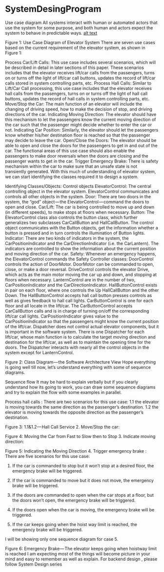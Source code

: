# SystemDesingProgram

Use case diagram
All systems interact with human or automated actors that use the system for some purpose, and both human and actors expect the system to behave in predictable ways.
[alt text](https://raw.githubusercontent.com/username/projectname/branch/path/to/img.png)

Figure 1: Use Case Diagram of Elevator System
There are seven use cases based on the current requirement of the elevator system, as shown in Figure 1:

Process Car/Lift Calls: This use case includes several scenarios, which will be described in detail in later sections of this paper. These scenarios includes that the elevator receives lift/car calls from the passengers, turns on or turns off the light of lift/car call buttons, updates the record of lift/car calls stored in system controlling parts, etc.
Process Hall Calls: Similar to Lift/Car Call processing, this use case includes that the elevator receives hall calls from the passengers, turns on or turns off the light of hall call buttons, updates the record of hall calls in system controlling parts, etc.
Move/Stop the Car: The main function of an elevator will include the changing of driving speed, how to make the decision of stop, and driving directions of the car.
Indicating Moving Direction: The elevator should have this mechanism to let the passengers know the current moving direction of the car such that the passenger might decide whether to enter the car or not.
Indicating Car Position: Similarly, the elevator should let the passengers know whether his/her destination floor is reached so that the passenger may decide to leave the car.
Open/Close the Doors: The elevator should be able to open and close the doors for the passengers to get in and out of the car. The functional areas of this use case should also enable the passengers to make door reversals when the doors are closing and the passenger wants to get in the car.
Trigger Emergency Brake: There is safety mechanism within the car to make sure that an unsafe state is not transiently generated.
With this much of understanding of elevator system, we can start identifying the classes required it to design a system.

Identifying Classes/Objects:
Control objects
ElevatorControl: The central controlling object in the elevator system. ElevatorControl communicates and controls all other objects in the system.
Door: There are two doors in the system, the “god” object — the ElevatorControl — command the doors to open and close.
Car/Lift: The car is being controlled to move up and down (in different speeds), to make stops at floors when necessary.
Button: The ElevatorControl class also controls the button class, which further generalizes two subclasses CarCallButton and HallCallButton. The control object communicates with the Button objects, get the information whether a button is pressed and in turn controls the illumination of Button lights.
Indicator: There are two kinds of indicators in the system, the CarPositionIndicator and the CarDirectionIndicator (i.e. the CarLantern). The indicators are controlled to show the information about the current position and moving direction of the car.
Safety: Whenever an emergency happens, the ElevatorControl commands the Safety
Controller classes:
DoorControl controls the action of DoorMotor. DoorMotor can be commanded to open, close, or make a door reversal.
DriveControl controls the elevator Drive, which acts as the main motor moving the car up and down, and stopping at floors when necessary.
LanternControl are in the number of two, CarPositionIndicator and the CarDirectionIndicator.
HallButtonControl exists in pair on each floor, where one controls the Up HallCallButton and the other Down. The HallButtonControl accepts hall call button presses controls as well as gives feedback to hall call lights.
CarButtonControl is one for each floor and all locate in the lift/car. The CarButtonControl accepts CarCallButton calls and is in charge of turning on/off the corresponding lift/car call lights.
CarPositionIndicator gives value to the CarPositionIndicator so that the passengers might know the current position of the lift/car.
Dispatcher does not control actual elevator components, but it is important in the software system. There is one Dispatcher for each lift/car, whose main function is to calculate the target moving direction and destination for the lift/car, as well as to maintain the opening time for the doors. The Dispatcher interacts with nearly all the control objects in the system except for LanternControl.

Figure 2: Class Diagram — the Software Architecture View
Hope everything is going well till now, let’s understand everything with some of sequence diagrams.

Sequence flow
It may be hard to explain verbally but if you clearly understand how its going to work, you can draw some sequence diagrams and try to explain the flow with some examples in parallel.

Process hall calls : There are two scenarios for this use case: 
1.1 the elevator is moving towards the same direction as the passenger’s destination.
1.2 the elevator is moving towards the opposite direction as the passenger’s destination.

Figure 3: 1.1&1.2 — Hall Call Service
2. Move/Stop the car:


Figure 4: Moving the Car from Fast to Slow then to Stop
3. Indicate moving direction:


Figure 5: Indicating the Moving Direction
4. Trigger emergency brake : There are five scenarios for this use case:

1. If the car is commanded to stop but it won’t stop at a desired floor, the emergency brake will be triggered.

2. If the car is commanded to move but it does not move, the emergency brake will be triggered.

3. If the doors are commanded to open when the car stops at a floor, but the doors won’t open, the emergency brake will be triggered.

4. If the doors open when the car is moving, the emergency brake will be triggered.

5. If the car keeps going when the hoist way limit is reached, the emergency brake will be triggered.

I will be showing only one sequence diagram for case 5.


Figure 6: Emergency Brake — The elevator keeps going when hoistway limit is reached
I am expecting most of the things will become picture in your mind and easy to remember as well as explain. For backend design , please follow System Design series



